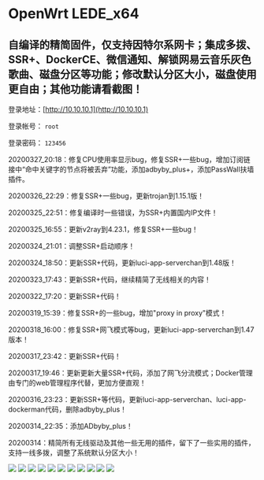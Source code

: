 OpenWrt LEDE_x64
====

自编译的精简固件，仅支持因特尔系网卡；集成多拨、SSR+、DockerCE、微信通知、解锁网易云音乐灰色歌曲、磁盘分区等功能；修改默认分区大小，磁盘使用更自由；其他功能请看截图！
----

登录地址：[http://10.10.10.1](http://10.10.10.1)

登录帐号： `root`

登录密码： `123456`


20200327_20:18：修复CPU使用率显示bug，修复SSR+一些bug，增加订阅链接中“命中关键字的节点将被丢弃”功能，添加adbyby_plus+，添加PassWall扶墙插件。

20200326_22:29：修复SSR+一些bug，更新trojan到1.15.1版！

20200325_22:51：修复编译时一些错误，为SSR+内置国内IP文件！

20200325_16:55：更新v2ray到4.23.1，修复SSR+一些bug！

20200324_21:01：调整SSR+启动顺序！

20200324_18:50：更新SSR+代码，更新luci-app-serverchan到1.48版！

20200323_17:43：更新SSR+代码，继续精简了无线相关的内容！

20200322_17:20：更新SSR+代码！

20200319_15:39：修复SSR+的一些bug，增加"proxy in proxy"模式！

20200318_16:00：修复SSR+网飞模式等bug，更新luci-app-serverchan到1.47版本！

20200317_23:42：更新SSR+代码！

20200317_19:46：更新更新大量SSR+代码，添加了网飞分流模式；Docker管理由专门的web管理程序代替，更加方便直观！

20200316_23:23：更新SSR+等代码，更新luci-app-serverchan、luci-app-dockerman代码，删除adbyby_plus！

20200314_22:35：添加ADbyby_plus！

20200314：精简所有无线驱动及其他一些无用的插件，留下了一些实用的插件，支持一线多拨，调整了系统默认分区大小！

![](截图/1.png)
![](截图/2.png)
![](截图/3.png)
![](截图/4.png)
![](截图/5.png)
![](截图/6.png)
![](截图/7.png)
![](截图/8.png)
![](截图/9.png)
![](截图/10.png)
![](截图/11.png)

